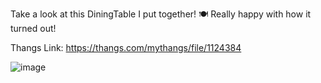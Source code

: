 Take a look at this DiningTable I put together! 🍽️ Really happy with how it turned out!

Thangs Link: https://thangs.com/mythangs/file/1124384

![image](https://github.com/user-attachments/assets/e0f70cd8-8b5b-4f55-8673-6299e8c26976)
